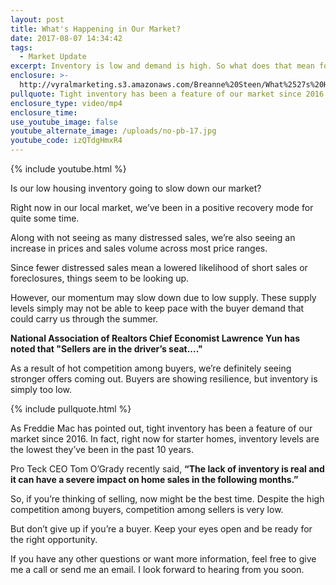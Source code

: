```yaml
---
layout: post
title: What's Happening in Our Market?
date: 2017-08-07 14:34:42
tags:
  - Market Update
excerpt: Inventory is low and demand is high. So what does that mean for our market?
enclosure: >-
  http://vyralmarketing.s3.amazonaws.com/Breanne%20Steen/What%2527s%20Happening%20in%20Our%20Market%253F.mp4
pullquote: Tight inventory has been a feature of our market since 2016.
enclosure_type: video/mp4
enclosure_time:
use_youtube_image: false
youtube_alternate_image: /uploads/no-pb-17.jpg
youtube_code: izQTdgHmxR4
---
```



{% include youtube.html %}

Is our low housing inventory going to slow down our market?

Right now in our local market, we’ve been in a positive recovery mode for quite some time.

Along with not seeing as many distressed sales, we’re also seeing an increase in prices and sales volume across most price ranges.

Since fewer distressed sales mean a lowered likelihood of short sales or foreclosures, things seem to be looking up.

However, our momentum may slow down due to low supply. These supply levels simply may not be able to keep pace with the buyer demand that could carry us through the summer.

**National Association of Realtors Chief Economist Lawrence Yun has noted that "Sellers are in the driver’s seat...."**

As a result of hot competition among buyers, we’re definitely seeing stronger offers coming out. Buyers are showing resilience, but inventory is simply too low.

{% include pullquote.html %}

As Freddie Mac has pointed out, tight inventory has been a feature of our market since 2016. In fact, right now for starter homes, inventory levels are the lowest they’ve been in the past 10 years.

Pro Teck CEO Tom O’Grady recently said, **“The lack of inventory is real and it can have a severe impact on home sales in the following months.”**

So, if you’re thinking of selling, now might be the best time. Despite the high competition among buyers, competition among sellers is very low.

But don’t give up if you’re a buyer. Keep your eyes open and be ready for the right opportunity.

If you have any other questions or want more information, feel free to give me a call or send me an email. I look forward to hearing from you soon.